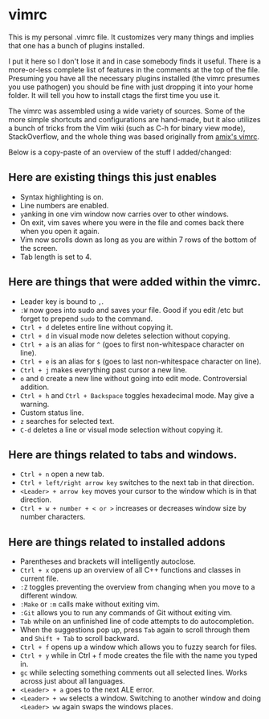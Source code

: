 # vimrc
This is my personal .vimrc file. It customizes very many things and implies that one has a bunch of plugins installed.

I put it here so I don't lose it and in case somebody finds it useful.
There is a more-or-less complete list of features in the comments at the top of the file. Presuming you have all the necessary plugins installed (the vimrc presumes you use pathogen) you should be fine with just dropping it into your home folder. It will tell you how to install ctags the first time you use it.

The vimrc was assembled using a wide variety of sources. Some of the more simple shortcuts and configurations are hand-made, but it also utilizes a bunch of tricks from the Vim wiki (such as C-h for binary view mode), StackOverflow, and the whole thing was based originally from [amix's vimrc](https://github.com/amix/vimrc).

Below is a copy-paste of an overview of the stuff I added/changed:

## Here are existing things this just enables
- Syntax highlighting is on.
- Line numbers are enabled.
- `y`anking in one vim window now carries over to other windows.
- On exit, vim saves where you were in the file and comes back there when you open it again.
- Vim now scrolls down as long as you are within 7 rows of the bottom of the screen.
- Tab length is set to 4.

## Here are things that were added within the vimrc.
- Leader key is bound to `,`.
- `:W` now goes into sudo and saves your file. Good if you edit /etc but forget to prepend `sudo` to the command.
- `Ctrl + d` deletes entire line without copying it.
- `Ctrl + d` in visual mode now deletes selection without copying.
- `Ctrl + a` is an alias for `^` (goes to first non-whitespace character on line).
- `Ctrl + e` is an alias for `$` (goes to last non-whitespace character on line).
- `Ctrl + j` makes everything past cursor a new line.
- `o` and `O` create a new line without going into edit mode. Controversial addition.
- `Ctrl + h` and `Ctrl + Backspace` toggles hexadecimal mode. May give a warning.
- Custom status line.
- `z` searches for selected text.
- `C-d` deletes a line or visual mode selection without copying it.

## Here are things related to tabs and windows.
- `Ctrl + n` open a new tab.
- `Ctrl + left/right arrow key` switches to the next tab in that direction.
- `<Leader> + arrow key` moves your cursor to the window which is in that direction.
- `Ctrl + w + number + < or >` increases or decreases window size by number characters.

## Here are things related to installed addons
- Parentheses and brackets will intelligently autoclose.
- `Ctrl + x` opens up an overview of all C++ functions and classes in current file.
- `:Z` toggles preventing the overview from changing when you move to a different window.
- `:Make` or `:m` calls make without exiting vim.
- `:Git` allows you to run any commands of Git without exiting vim.
- `Tab` while on an unfinished line of code attempts to do autocompletion. 
- When the suggestions pop up, press `Tab` again to scroll through them and `Shift + Tab` to scroll backward.
- `Ctrl + f` opens up a window which allows you to fuzzy search for files. 
- `Ctrl + y` while in Ctrl + f mode creates the file with the name you typed in.
- `gc` while selecting something comments out all selected lines. Works across just about all languages.
- `<Leader> + a` goes to the next ALE error.
- `<Leader> + ww` selects a window. Switching to another window and doing `<Leader> ww` again swaps the windows places.
